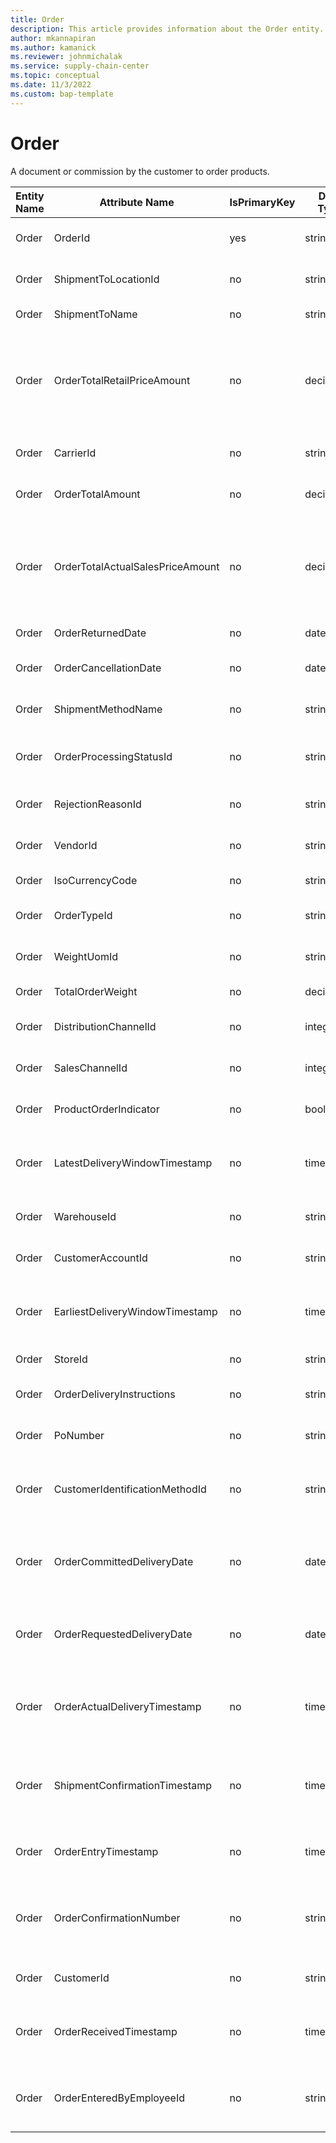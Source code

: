 ```yaml
---
title: Order
description: This article provides information about the Order entity.
author: mkannapiran
ms.author: kamanick
ms.reviewer: johnmichalak
ms.service: supply-chain-center
ms.topic: conceptual
ms.date: 11/3/2022
ms.custom: bap-template
---
```


# Order

A document or commission by the customer to order products.

| **Entity Name** | **Attribute Name** | **IsPrimaryKey** | **Data Type** | **Data Length** | **Description** |
| --- | --- | --- | --- | --- | --- |
| Order | OrderId | yes | string | 36 | The unique number that identifies an Order. |
| Order | ShipmentToLocationId | no | string | 36 | The unique identifier of a Location. |
| Order | ShipmentToName | no | string | 128 | The name of the ship-to party. |
| Order | OrderTotalRetailPriceAmount | no | decimal | 9 | The total list price value of the ordered products = (list price per unit product price)x(quantity ordered) for each line item. |
| Order | CarrierId | no | string | 36 | The unique identifier of a Carrier. |
| Order | OrderTotalAmount | no | decimal | 9 | The total value of the Order including Adjustment(s). |
| Order | OrderTotalActualSalesPriceAmount | no | decimal | 9 | The total actual price value of the ordered products = (actual selling price per unit product price)x(quantity ordered) for each line item. |
| Order | OrderReturnedDate | no | date | 8 | The date that the Order was returned. |
| Order | OrderCancellationDate | no | date | 8 | The date that the Order was cancelled. |
| Order | ShipmentMethodName | no | string | 256 | The unique identifier of a Shipment Method. |
| Order | OrderProcessingStatusId | no | string | 36 | The unique identifier of an Order Processing Status. |
| Order | RejectionReasonId | no | string | 36 | The unique identifier of a Rejection Reason. |
| Order | VendorId | no | string | 36 | The unique identifier of a Vendor. |
| Order | IsoCurrencyCode | no | string | 3 | The ISO 4217 currency code. |
| Order | OrderTypeId | no | string | 36 | The unique identifier of an Order Type. |
| Order | WeightUomId | no | string | 36 | The unique identifier of a Unit Of Measure. |
| Order | TotalOrderWeight | no | decimal | 9 | The total weight of the Order. |
| Order | DistributionChannelId | no | integer | 9 | The unique identifier of a Channel. |
| Order | SalesChannelId | no | integer | 9 | The unique identifier of a Channel. |
| Order | ProductOrderIndicator | no | boolean | 9 | Indicates that the Order is for Products. |
| Order | LatestDeliveryWindowTimestamp | no | timestamp | 8 | The latest timestamp that the order should be made available for delivery. |
| Order | WarehouseId | no | string | 36 | The unique identifier of a Warehouse. |
| Order | CustomerAccountId | no | string | 36 | The unique identifier of a Customer Account. |
| Order | EarliestDeliveryWindowTimestamp | no | timestamp | 8 | The earliest timestamp that the order should be made available for delivery. |
| Order | StoreId | no | string | 36 | The unique identifier of a Store. |
| Order | OrderDeliveryInstructions | no | string | 2048 | Instructions related to the delivery of the Order. |
| Order | PoNumber | no | string | 36 | The unique identifier of a Purchase Order. |
| Order | CustomerIdentificationMethodId | no | string | 36 | The unique identifier of a customer identification method. |
| Order | OrderCommittedDeliveryDate | no | date | 8 | The date committed to the Customer/Customer Account for delivery of the Order. |
| Order | OrderRequestedDeliveryDate | no | date | 8 | The date that the Customer/Customer Account requested delivery of the Order. |
| Order | OrderActualDeliveryTimestamp | no | timestamp | 8 | The actual timestamp of delivery of the Order to the Customer/Customer Account. |
| Order | ShipmentConfirmationTimestamp | no | timestamp | 8 | The timestamp that confirmation of the Shipment was made to the Customer/Customer Account. |
| Order | OrderEntryTimestamp | no | timestamp | 8 | The date that the Order was entered into the order entry system. |
| Order | OrderConfirmationNumber | no | string | 16 | The order confirmation number provided to the Customer/Customer Account. |
| Order | CustomerId | no | string | 36 | The unique identifier of a customer. |
| Order | OrderReceivedTimestamp | no | timestamp | 8 | The timestamp that the Order was received from the Customer/Customer Account. |
| Order | OrderEnteredByEmployeeId | no | string | 36 | The employee ID of the employee entering the Order into the order entry system.. |
